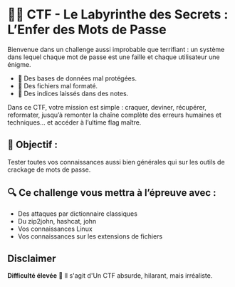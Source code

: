 # 🧠💥 CTF - Le Labyrinthe des Secrets : L’Enfer des Mots de Passe

Bienvenue dans un challenge aussi improbable que terrifiant : un système dans lequel chaque mot de passe est une faille et chaque utilisateur une énigme.

- 💾 Des bases de données mal protégées.
- 📎 Des fichiers mal formaté.
- 💬 Des indices laissés dans des notes.

Dans ce CTF, votre mission est simple : craquer, deviner, récupérer, reformater, jusqu’à remonter la chaîne complète des erreurs humaines et techniques... et accéder à l’ultime flag maître.

## 🎯 Objectif :
Tester toutes vos connaissances aussi bien générales qui sur les outils de crackage de mots de passe.

## 🔍 Ce challenge vous mettra à l’épreuve avec :
- Des attaques par dictionnaire classiques
- Du zip2john, hashcat, john
- Vos connaissances Linux
- Vos connaissances sur les extensions de fichiers

## Disclaimer 
**Difficulté élevée**
🧩 Il s'agit d'Un CTF absurde, hilarant, mais irréaliste. 
